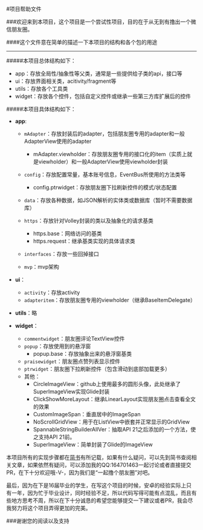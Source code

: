#项目帮助文件

###欢迎来到本项目，这个项目是一个尝试性项目，目的在于从无到有撸出一个微信朋友圈。

####这个文件意在简单的描述一下本项目的结构和各个包的用途

----------


#####本项目总体结构如下：


 - app：存放全局性/抽象性等父类，通常是一些提供给子类的api，接口等
 - ui：存放界面相关类，acitivity/fragment等
 - utils：存放各个工具类
 - widget：存放各个控件，包括自定义控件或继承一些第三方库扩展后的控件


#####本项目具体结构如下：

 - **app**:
	+ `mAdapter`：存放封装后的adapter，包括朋友圈专用的adapter和一般AdapterView使用的adapter
		* mAdapter.viewholder：存放朋友圈专用的接口化的item（实质上就是viewholder）和一般AdapterView使用viewholder封装

	+ `config`：存放配置常量，基本账号信息，EventBus所使用的方法类等
		* config.ptrwidget：存放朋友圈下拉刷新控件的模式/状态配置

	+ `data`：存放各种数据，如JSON解析的实体类或数据库（暂时不需要数据库）
	+ `https`：存放针对Volley封装的类以及抽象化的请求基类
		* https.base：网络访问的基类
		* https.request：继承基类实现的具体请求类

	+ `interfaces`：存放一些回掉接口
	+ `mvp`：mvp架构

- **ui**：
	+ `activity`：存放activity
	+ `adapteritem`：存放朋友圈专用的viewholder（继承BaseItemDelegate）
- **utils**：略
- **widget**：
	+ `commentwidget`：朋友圈评论TextView控件
	+ `popup`：存放使用到的悬浮窗
		* popup.base：存放抽象出来的悬浮窗基类
	+ `praisewidget`：朋友圈点赞列表显示控件
	+ `ptrwidget`：朋友圈下拉刷新控件（包含滑动到底部加载更多）
	+ 其他：
		* CircleImageView：github上使用最多的圆形头像，此处继承了SuperImageView实现Glide封装
		* ClickShowMoreLayout：继承LinearLayout实现朋友圈点击查看全文的效果
		* CustomImageSpan：垂直居中的ImageSpan
		* NoScrollGridView：用于在ListView中嵌套并正常显示的GridView
		* SpannableStringBuilderAllVer：抽取API 21之后添加的一个方法，使之支持API 21前。
		* SuperImageView：简单封装了Glide的ImageView


本项目所有的实现步骤都在[简书](http://www.jianshu.com/notebooks/3224048/latest)有所记载，如果有什么疑问，可以先到简书查阅相关文章，如果依然有疑问，可以添加我的QQ:164701463一起讨论或者直接提交PR，在下十分欢迎哦-V-，因为我们是“一起撸个朋友圈”对吧。

最后，因为在下是16届毕业的学生，在写这个项目的时候，安卓的经验实际上只有一年，因为忙于毕业设计，同时经验不足，所以代码写得可能有点混乱，而且有些地方思考不周，所以在下十分诚恳的希望您能够提交一下建议或者PR，我会尽我努力将这个项目弄得更加的完美。

###谢谢您的阅读以及支持